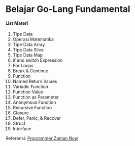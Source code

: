 # Belajar Go-Lang Fundamental
#### List Materi
1. Tipe Data
2. Operasi Matematika
3. Tipe Data Array
4. Tipe Data Slice
5. Tipe Data Map
6. if and switch Expression
7. For Loops
8. Break & Continue
9. Function
10. Named Return Values
11. Variadic Function
12. Function Value
13. Function as Parameter
14. Anonymous Function
15. Recursive Function
16. Closure
17. Defer, Panic, & Recover
18. Struct
19. Interface

Referensi:  [Programmer Zaman Now](https://www.youtube.com/ProgrammerZamanNow)
